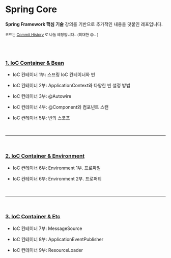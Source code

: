 # Spring Core

**Spring Framework 핵심 기술** 강의를 기반으로 추가적인 내용을 덧붙인 레포입니다.

<small> 코드는 [Commit History](https://github.com/gngsn/Gngsn-Spring-Lab/tree/master/spring-framework-core/spring-core) 로 나눌 예정입니다.. (최대한 😉.. ) </small>

<br/><br/>

### [1. IoC Container & Bean](https://github.com/gngsn/Gngsn-Spring-Lab/blob/master/spring-framework-core/note/IoCContainer%26Bean.html)

- IoC 컨테이너 1부: 스프링 IoC 컨테이너와 빈

- IoC 컨테이너 2부: ApplicationContext와 다양한 빈 설정 방법

- IoC 컨테이너 3부: @Autowire

- IoC 컨테이너 4부: @Component와 컴포넌트 스캔

- IoC 컨테이너 5부: 빈의 스코프

<br/><hr/><br/>

### [2. IoC Container & Environment](https://github.com/gngsn/Gngsn-Spring-Lab/blob/master/spring-framework-core/note/IoCContainer%26Environment.html)

- IoC 컨테이너 6부: Environment 1부. 프로파일

- IoC 컨테이너 6부: Environment 2부. 프로퍼티

<br/><hr/><br/>

### [3. IoC Container & Etc](https://github.com/gngsn/Gngsn-Spring-Lab/blob/master/spring-framework-core/note/IoCContainer%26ETC.html)

- IoC 컨테이너 7부: MessageSource

- IoC 컨테이너 8부: ApplicationEventPublisher

- IoC 컨테이너 9부: ResourceLoader

<!--

<br/><hr/><br/>

### [4. Resource]()

- Resource 추상화

<br/><hr/><br/>


### [5. Resource]()

- Validation 추상화

<br/><hr/><br/>

### [6. Data Binding]()

- 데이터 바인딩 추상화: PropertyEditor

- 데이터 바인딩 추상화: Converter와 Formatter

<br/><hr/><br/>

### [6. Data Binding]()

- SpEL (스프링 Expression Language)

<br/><hr/><br/>

### [7. Spring AOP]()

- 스프링 AOP: 개념 소개

- 스프링 AOP: 프록시 기반 AOP

- 스프링 AOP: @AOP

<br/><hr/><br/>

### [8. Null-Safety]()

- Null-safety

-->